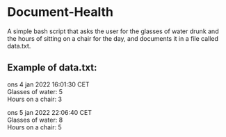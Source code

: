 # Document-Health

A simple bash script that asks the user for the glasses of water drunk and
the hours of sitting on a chair for the day, and documents it in a file
called data.txt.

## Example of data.txt:
ons 4 jan 2022 16:01:30 CET  
Glasses of water: 5  
Hours on a chair: 3  

ons 5 jan 2022 22:06:40 CET  
Glasses of water: 8  
Hours on a chair: 5  

